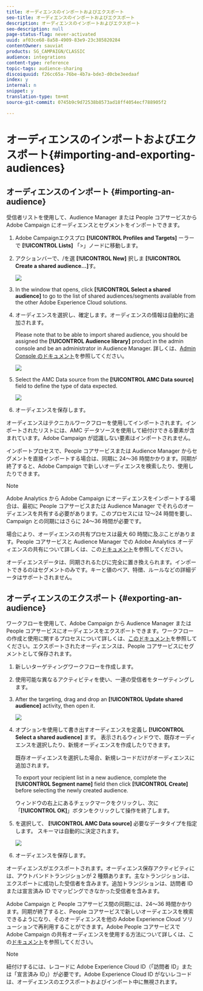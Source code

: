```yaml
---
title: オーディエンスのインポートおよびエクスポート
seo-title: オーディエンスのインポートおよびエクスポート
description: オーディエンスのインポートおよびエクスポート
seo-description: null
page-status-flag: never-activated
uuid: af03ce68-8a58-4909-83e9-23c385820284
contentOwner: sauviat
products: SG_CAMPAIGN/CLASSIC
audience: integrations
content-type: reference
topic-tags: audience-sharing
discoiquuid: f26cc65a-76be-4b7a-bde3-d0cbe3eedaaf
index: y
internal: n
snippet: y
translation-type: tm+mt
source-git-commit: 0745b9c9d72538b8573ad18ff4054ecf788905f2

---
```



# オーディエンスのインポートおよびエクスポート{#importing-and-exporting-audiences}

## オーディエンスのインポート {#importing-an-audience}

受信者リストを使用して、Audience Manager または People コアサービスから Adobe Campaign にオーディエンスとセグメントをインポートできます。

1. Adobe Campaignエクスプロ **[!UICONTROL Profiles and Targets]** ーラーで **[!UICONTROL Lists]** 「>」ノードに移動します。
1. アクションバーで、/を選 **[!UICONTROL New]** 択しま **[!UICONTROL Create a shared audience...]**&#x200B;す。

   ![](assets/aam_import_audience.png)

1. In the window that opens, click **[!UICONTROL Select a shared audience]** to go to the list of shared audiences/segments available from the other Adobe Experience Cloud solutions.
1. オーディエンスを選択し、確定します。オーディエンスの情報は自動的に追加されます。

   Please note that to be able to import shared audience, you should be assigned the **[!UICONTROL Audience library]** product in the admin console and be an administrator in Audience Manager. 詳しくは、[Admin Console のドキュメント](https://helpx.adobe.com/enterprise/managing/user-guide.html)を参照してください。

   ![](assets/aam_import_audience_3.png)

1. Select the AMC Data source from the **[!UICONTROL AMC Data source]** field to define the type of data expected.

   ![](assets/aam_import_audience_2.png)

1. オーディエンスを保存します。

オーディエンスはテクニカルワークフローを使用してインポートされます。インポートされたリストには、AMC データソースを使用して紐付けできる要素が含まれています。Adobe Campaign が認識しない要素はインポートされません。

インポートプロセスで、People コアサービスまたは Audience Manager からセグメントを直接インポートする場合は、同期に 24～36 時間かかります。同期が終了すると、Adobe Campaign で新しいオーディエンスを検索したり、使用したりできます。

>[!NOTE]
>
>Adobe Analytics から Adobe Campaign にオーディエンスをインポートする場合は、最初に People コアサービスまたは Audience Manager でそれらのオーディエンスを共有する必要があります。このプロセスには 12～24 時間を要し、Campaign との同期にはさらに 24～36 時間が必要です。
>
>場合により、オーディエンスの共有プロセスは最大 60 時間に及ぶことがあります。People コアサービスと Audience Manager での Adobe Analytics オーディエンスの共有について詳しくは、この[ドキュメント](https://marketing.adobe.com/resources/help/en_US/mcloud/t_publish_audience_segment.html)を参照してください。

オーディエンスデータは、同期されるたびに完全に置き換えられます。インポートできるのはセグメントのみです。キーと値のペア、特徴、ルールなどの詳細データはサポートされません。

## オーディエンスのエクスポート {#exporting-an-audience}

ワークフローを使用して、Adobe Campaign から Audience Manager または People コアサービスにオーディエンスをエクスポートできます。ワークフローの作成と使用に関するプロセスについて詳しくは、[このドキュメント](../../workflow/using/building-a-workflow.md)を参照してください。エクスポートされたオーディエンスは、People コアサービスにセグメントとして保存されます。

1. 新しいターゲティングワークフローを作成します。
1. 使用可能な異なるアクティビティを使い、一連の受信者をターゲティングします。
1. After the targeting, drag and drop an **[!UICONTROL Update shared audience]** activity, then open it.

   ![](assets/aam_export_example.png)

1. オプションを使用して書き出すオーディエンスを定義し **[!UICONTROL Select a shared audience]** ます。 表示されるウィンドウで、既存オーディエンスを選択したり、新規オーディエンスを作成したりできます。

   既存オーディエンスを選択した場合、新規レコードだけがオーディエンスに追加されます。

   To export your recipient list in a new audience, complete the **[!UICONTROL Segment name]** field then click **[!UICONTROL Create]** before selecting the newly created audience.

   ウィンドウの右上にあるチェックマークをクリックし、次に「**[!UICONTROL OK]**」ボタンをクリックして操作を終了します。

1. を選択して、 **[!UICONTROL AMC Data source]** 必要なデータタイプを指定します。 スキーマは自動的に決定されます。

   ![](assets/aam_export_audience_activity.png)

1. オーディエンスを保存します。

オーディエンスがエクスポートされます。オーディエンス保存アクティビティには、アウトバンドトランジションが 2 種類あります。主なトランジションは、エクスポートに成功した受信者を含みます。追加トランジションは、訪問者 ID または宣言済み ID でマッピングできなかった受信者を含みます。

Adobe Campaign と People コアサービス間の同期には、24～36 時間かかります。同期が終了すると、People コアサービスで新しいオーディエンスを検索できるようになり、そのオーディエンスを他の Adobe Experience Cloud ソリューションで再利用することができます。Adobe People コアサービスで Adobe Campaign の共有オーディエンスを使用する方法について詳しくは、この[ドキュメント](https://marketing.adobe.com/resources/help/en_US/mcloud/t_audience_create.html)を参照してください。

>[!NOTE]
>
>紐付けするには、レコードに Adobe Experience Cloud ID（「訪問者 ID」または「宣言済み ID」）が必要です。Adobe Experience Cloud ID がないレコードは、オーディエンスのエクスポートおよびインポート中に無視されます。

